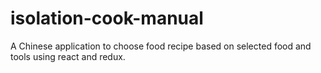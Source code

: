 # isolation-cook-manual
A Chinese application to choose food recipe based on selected food and tools using react and redux.